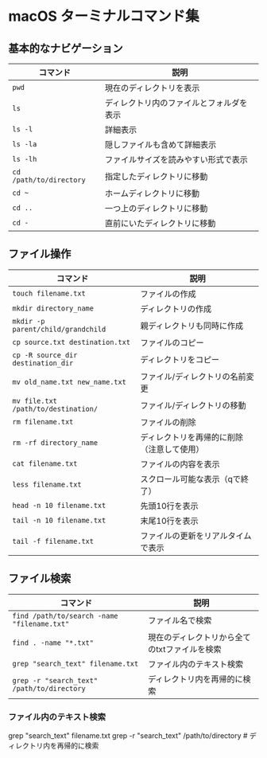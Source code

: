 # macOS ターミナルコマンド集

## 基本的なナビゲーション

<table>
  <thead>
    <tr>
      <th>コマンド</th>
      <th>説明</th>
    </tr>
  </thead>
  <tbody>
    <tr>
      <td><code>pwd</code></td>
      <td>現在のディレクトリを表示</td>
    </tr>
    <tr>
      <td><code>ls</code></td>
      <td>ディレクトリ内のファイルとフォルダを表示</td>
    </tr>
    <tr>
      <td><code>ls -l</code></td>
      <td>詳細表示</td>
    </tr>
    <tr>
      <td><code>ls -la</code></td>
      <td>隠しファイルも含めて詳細表示</td>
    </tr>
    <tr>
      <td><code>ls -lh</code></td>
      <td>ファイルサイズを読みやすい形式で表示</td>
    </tr>
    <tr>
      <td><code>cd /path/to/directory</code></td>
      <td>指定したディレクトリに移動</td>
    </tr>
    <tr>
      <td><code>cd ~</code></td>
      <td>ホームディレクトリに移動</td>
    </tr>
    <tr>
      <td><code>cd ..</code></td>
      <td>一つ上のディレクトリに移動</td>
    </tr>
    <tr>
      <td><code>cd -</code></td>
      <td>直前にいたディレクトリに移動</td>
    </tr>
  </tbody>
</table>

## ファイル操作

<table>
  <thead>
    <tr>
      <th>コマンド</th>
      <th>説明</th>
    </tr>
  </thead>
  <tbody>
    <tr>
      <td><code>touch filename.txt</code></td>
      <td>ファイルの作成</td>
    </tr>
    <tr>
      <td><code>mkdir directory_name</code></td>
      <td>ディレクトリの作成</td>
    </tr>
    <tr>
      <td><code>mkdir -p parent/child/grandchild</code></td>
      <td>親ディレクトリも同時に作成</td>
    </tr>
    <tr>
      <td><code>cp source.txt destination.txt</code></td>
      <td>ファイルのコピー</td>
    </tr>
    <tr>
      <td><code>cp -R source_dir destination_dir</code></td>
      <td>ディレクトリをコピー</td>
    </tr>
    <tr>
      <td><code>mv old_name.txt new_name.txt</code></td>
      <td>ファイル/ディレクトリの名前変更</td>
    </tr>
    <tr>
      <td><code>mv file.txt /path/to/destination/</code></td>
      <td>ファイル/ディレクトリの移動</td>
    </tr>
    <tr>
      <td><code>rm filename.txt</code></td>
      <td>ファイルの削除</td>
    </tr>
    <tr>
      <td><code>rm -rf directory_name</code></td>
      <td>ディレクトリを再帰的に削除（注意して使用）</td>
    </tr>
    <tr>
      <td><code>cat filename.txt</code></td>
      <td>ファイルの内容を表示</td>
    </tr>
    <tr>
      <td><code>less filename.txt</code></td>
      <td>スクロール可能な表示（qで終了）</td>
    </tr>
    <tr>
      <td><code>head -n 10 filename.txt</code></td>
      <td>先頭10行を表示</td>
    </tr>
    <tr>
      <td><code>tail -n 10 filename.txt</code></td>
      <td>末尾10行を表示</td>
    </tr>
    <tr>
      <td><code>tail -f filename.txt</code></td>
      <td>ファイルの更新をリアルタイムで表示</td>
    </tr>
  </tbody>
</table>

## ファイル検索

<table>
  <thead>
    <tr>
      <th>コマンド</th>
      <th>説明</th>
    </tr>
  </thead>
  <tbody>
    <tr>
      <td><code>find /path/to/search -name "filename.txt"</code></td>
      <td>ファイル名で検索</td>
    </tr>
    <tr>
      <td><code>find . -name "*.txt"</code></td>
      <td>現在のディレクトリから全てのtxtファイルを検索</td>
    </tr>
    <tr>
      <td><code>grep "search_text" filename.txt</code></td>
      <td>ファイル内のテキスト検索</td>
    </tr>
    <tr>
      <td><code>grep -r "search_text" /path/to/directory</code></td>
      <td>ディレクトリ内を再帰的に検索</td>
    </tr>
  </tbody>
</table>

### ファイル内のテキスト検索
grep "search_text" filename.txt
grep -r "search_text" /path/to/directory    # ディレクトリ内を再帰的に検索
